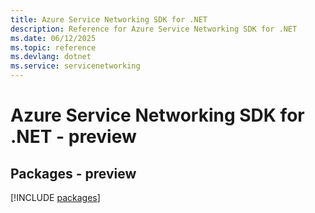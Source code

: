 ```yaml
---
title: Azure Service Networking SDK for .NET
description: Reference for Azure Service Networking SDK for .NET
ms.date: 06/12/2025
ms.topic: reference
ms.devlang: dotnet
ms.service: servicenetworking
---
```

# Azure Service Networking SDK for .NET - preview
## Packages - preview
[!INCLUDE [packages](service-networking-index.md)]